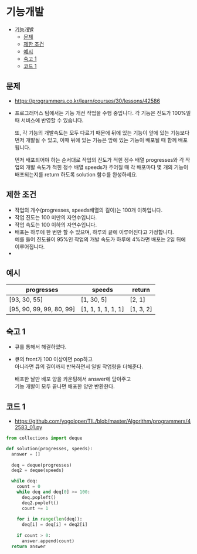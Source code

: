 # 기능개발

<!-- TOC -->

- [기능개발](#%EA%B8%B0%EB%8A%A5%EA%B0%9C%EB%B0%9C)
  - [문제](#%EB%AC%B8%EC%A0%9C)
  - [제한 조건](#%EC%A0%9C%ED%95%9C-%EC%A1%B0%EA%B1%B4)
  - [예시](#%EC%98%88%EC%8B%9C)
  - [숙고 1](#%EC%88%99%EA%B3%A0-1)
  - [코드 1](#%EC%BD%94%EB%93%9C-1)

<!-- /TOC -->

## 문제
- https://programmers.co.kr/learn/courses/30/lessons/42586  
- 프로그래머스 팀에서는 기능 개선 작업을 수행 중입니다. 각 기능은 진도가 100%일 때 서비스에 반영할 수 있습니다.

  또, 각 기능의 개발속도는 모두 다르기 때문에 뒤에 있는 기능이 앞에 있는 기능보다 먼저 개발될 수 있고, 이때 뒤에 있는 기능은 앞에 있는 기능이 배포될 때 함께 배포됩니다.

  먼저 배포되어야 하는 순서대로 작업의 진도가 적힌 정수 배열 progresses와 각 작업의 개발 속도가 적힌 정수 배열 speeds가 주어질 때 각 배포마다 몇 개의 기능이 배포되는지를 return 하도록 solution 함수를 완성하세요.

## 제한 조건
- 작업의 개수(progresses, speeds배열의 길이)는 100개 이하입니다.
- 작업 진도는 100 미만의 자연수입니다.
- 작업 속도는 100 이하의 자연수입니다.
- 배포는 하루에 한 번만 할 수 있으며, 하루의 끝에 이루어진다고 가정합니다.  
  예를 들어 진도율이 95%인 작업의 개발 속도가 하루에 4%라면 배포는 2일 뒤에 이루어집니다.
- 
## 예시
  <table class="table">
  <thead><tr>
  <th>progresses</th>
  <th>speeds</th>
  <th>return</th>
  </tr>
  </thead>
  <tbody><tr>
  <td>[93, 30, 55]</td>
  <td>[1, 30, 5]</td>
  <td>[2, 1]</td>
  </tr>
  <tr>
  <td>[95, 90, 99, 99, 80, 99]</td>
  <td>[1, 1, 1, 1, 1, 1]</td>
  <td>[1, 3, 2]</td>
  </tr>
  </tbody>
  </table>

## 숙고 1
- 큐를 통해서 해결하였다.
- 큐의 front가 100 이상이면 pop하고  
  아니라면 큐의 길이까지 반복하면서 일별 작업량을 더해준다.  

  배포한 날만 배포 양을 카운팅해서 answer에 담아주고  
  기능 개발이 모두 끝나면 배포한 양만 반환한다.
  
## 코드 1
- https://github.com/yogoloper/TIL/blob/master/Algorithm/programmers/42583_01.py
``` python
from collections import deque

def solution(progresses, speeds):
  answer = []
  
  deq = deque(progresses)
  deq2 = deque(speeds)

  while deq:
    count = 0
    while deq and deq[0] >= 100:
      deq.popleft()
      deq2.popleft()
      count += 1
    
    for i in range(len(deq)):
      deq[i] = deq[i] + deq2[i]
      
    if count > 0:
      answer.append(count)
  return answer
```
